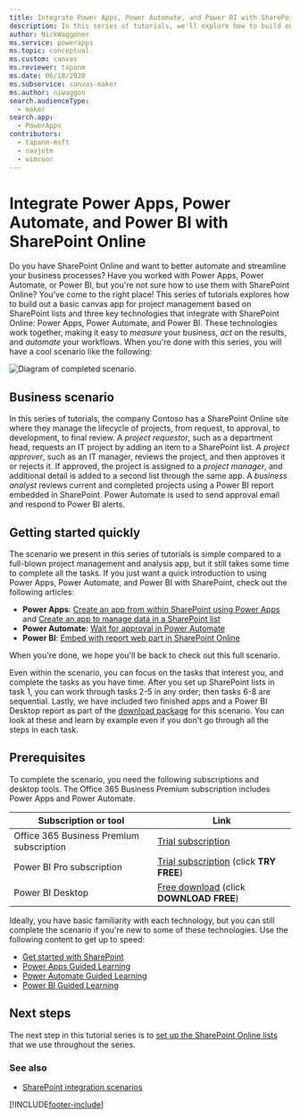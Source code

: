 ```yaml
---
title: Integrate Power Apps, Power Automate, and Power BI with SharePoint Online
description: In this series of tutorials, we'll explore how to build out a basic canvas app for project management based on SharePoint lists and three key technologies that integrate with SharePoint Online - Power Apps, Power Automate, and Power BI.
author: NickWaggoner
ms.service: powerapps
ms.topic: conceptual
ms.custom: canvas
ms.reviewer: tapanm
ms.date: 06/18/2020
ms.subservice: canvas-maker
ms.author: niwaggon
search.audienceType: 
  - maker
search.app: 
  - PowerApps
contributors:
  - tapanm-msft
  - navjotm
  - wimcoor
---
```

# Integrate Power Apps, Power Automate, and Power BI with SharePoint Online
Do you have SharePoint Online and want to better automate and streamline your business processes? Have you worked with Power Apps, Power Automate, or Power BI, but you're not sure how to use them with SharePoint Online? You've come to the right place! This series of tutorials explores how to build out a basic canvas app for project management based on SharePoint lists and three key technologies that integrate with SharePoint Online: Power Apps, Power Automate, and Power BI. These technologies work together, making it easy to *measure* your business, *act* on the results, and *automate* your workflows. When you're done with this series, you will have a cool scenario like the following:

![Diagram of completed scenario.](./media/sharepoint-scenario-intro/composite-with-background.png)

## Business scenario
In this series of tutorials, the company Contoso has a SharePoint Online site where they manage the lifecycle of projects, from request, to approval, to development, to final review. A *project requestor*, such as a department head, requests an IT project by adding an item to a SharePoint list. A *project approver*, such as an IT manager, reviews the project, and then approves it or rejects it. If approved, the project is assigned to a *project manager*, and additional detail is added to a second list through the same app. A *business analyst* reviews current and completed projects using a Power BI report embedded in SharePoint.  Power Automate is used to send approval email and respond to Power BI alerts.

## Getting started quickly
The scenario we present in this series of tutorials is simple compared to a full-blown project management and analysis app, but it still takes some time to complete all the tasks. If you just want a quick introduction to using Power Apps, Power Automate, and Power BI with SharePoint, check out the following articles:

* **Power Apps**: [Create an app from within SharePoint using Power Apps](app-from-sharepoint.md#create-an-app-from-within-sharepoint-online) and [Create an app to manage data in a SharePoint list](app-from-sharepoint.md)
* **Power Automate**: [Wait for approval in Power Automate](/flow/wait-for-approvals)
* **Power BI**: [Embed with report web part in SharePoint Online](/power-bi/service-embed-report-spo)

When you're done, we hope you'll be back to check out this full scenario.

Even within the scenario, you can focus on the tasks that interest you, and complete the tasks as you have time. After you set up SharePoint lists in task 1, you can work through tasks 2-5 in any order; then tasks 6-8 are sequential. Lastly, we have included two finished apps and a Power BI Desktop report as part of the [download package](https://aka.ms/o4ia0f) for this scenario. You can look at these and learn by example even if you don't go through all the steps in each task.

## Prerequisites
To complete the scenario, you need the following subscriptions and desktop tools. The Office 365 Business Premium subscription includes Power Apps and Power Automate.

| **Subscription or tool** | **Link** |
| --- | --- |
| Office 365 Business Premium subscription |[Trial subscription](https://signup.microsoft.com/Signup?OfferId=467eab54-127b-42d3-b046-3844b860bebf&dl=O365_BUSINESS_PREMIUM&ali=1) |
| Power BI Pro subscription |[Trial subscription](https://powerbi.microsoft.com/get-started/) (click **TRY FREE**) |
| Power BI Desktop |[Free download](https://powerbi.microsoft.com/get-started/) (click **DOWNLOAD FREE**) |

Ideally, you have basic familiarity with each technology, but you can still complete the scenario if you're new to some of these technologies. Use the following content to get up to speed:

* [Get started with SharePoint](https://support.office.com/article/Get-started-with-SharePoint-909ec2f0-05c8-4e92-8ad3-3f8b0b6cf261)
* [Power Apps Guided Learning](/learn/browse/?products=powerapps&resource_type=learning+path)
* [Power Automate Guided Learning](/flow/guided-learning/)
* [Power BI Guided Learning](/power-bi/guided-learning/)

## Next steps
The next step in this tutorial series is to [set up the SharePoint Online lists](sharepoint-scenario-setup.md) that we use throughout the series.

### See also

- [SharePoint integration scenarios](sharepoint/scenarios-intro.md)


[!INCLUDE[footer-include](../../includes/footer-banner.md)]